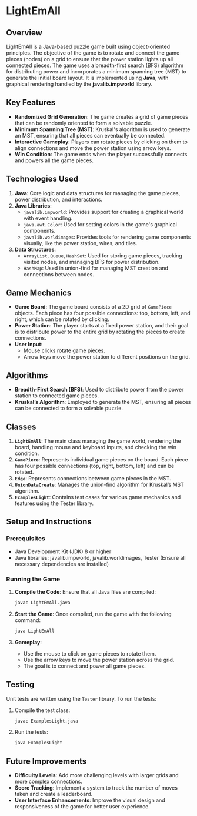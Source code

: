 
# LightEmAll

## Overview
LightEmAll is a Java-based puzzle game built using object-oriented principles. The objective of the game is to rotate and connect the game pieces (nodes) on a grid to ensure that the power station lights up all connected pieces. The game uses a breadth-first search (BFS) algorithm for distributing power and incorporates a minimum spanning tree (MST) to generate the initial board layout. It is implemented using **Java**, with graphical rendering handled by the **javalib.impworld** library.

## Key Features
- **Randomized Grid Generation**: The game creates a grid of game pieces that can be randomly oriented to form a solvable puzzle.
- **Minimum Spanning Tree (MST)**: Kruskal's algorithm is used to generate an MST, ensuring that all pieces can eventually be connected.
- **Interactive Gameplay**: Players can rotate pieces by clicking on them to align connections and move the power station using arrow keys.
- **Win Condition**: The game ends when the player successfully connects and powers all the game pieces.

## Technologies Used
1. **Java**: Core logic and data structures for managing the game pieces, power distribution, and interactions.
2. **Java Libraries**:
   - `javalib.impworld`: Provides support for creating a graphical world with event handling.
   - `java.awt.Color`: Used for setting colors in the game's graphical components.
   - `javalib.worldimages`: Provides tools for rendering game components visually, like the power station, wires, and tiles.
3. **Data Structures**:
   - `ArrayList`, `Queue`, `HashSet`: Used for storing game pieces, tracking visited nodes, and managing BFS for power distribution.
   - `HashMap`: Used in union-find for managing MST creation and connections between nodes.

## Game Mechanics
- **Game Board**: The game board consists of a 2D grid of `GamePiece` objects. Each piece has four possible connections: top, bottom, left, and right, which can be rotated by clicking.
- **Power Station**: The player starts at a fixed power station, and their goal is to distribute power to the entire grid by rotating the pieces to create connections.
- **User Input**:
   - Mouse clicks rotate game pieces.
   - Arrow keys move the power station to different positions on the grid.
   
## Algorithms
- **Breadth-First Search (BFS)**: Used to distribute power from the power station to connected game pieces.
- **Kruskal’s Algorithm**: Employed to generate the MST, ensuring all pieces can be connected to form a solvable puzzle.
  
## Classes
1. **`LightEmAll`**: The main class managing the game world, rendering the board, handling mouse and keyboard inputs, and checking the win condition.
2. **`GamePiece`**: Represents individual game pieces on the board. Each piece has four possible connections (top, right, bottom, left) and can be rotated.
3. **`Edge`**: Represents connections between game pieces in the MST.
4. **`UnionDataCreate`**: Manages the union-find algorithm for Kruskal’s MST algorithm.
5. **`ExamplesLight`**: Contains test cases for various game mechanics and features using the Tester library.

## Setup and Instructions
### Prerequisites
- Java Development Kit (JDK) 8 or higher
- Java libraries: javalib.impworld, javalib.worldimages, Tester (Ensure all necessary dependencies are installed)

### Running the Game
1. **Compile the Code**: 
   Ensure that all Java files are compiled:
   ```bash
   javac LightEmAll.java
   ```
   
2. **Start the Game**:
   Once compiled, run the game with the following command:
   ```bash
   java LightEmAll
   ```

3. **Gameplay**:
   - Use the mouse to click on game pieces to rotate them.
   - Use the arrow keys to move the power station across the grid.
   - The goal is to connect and power all game pieces.

## Testing
Unit tests are written using the `Tester` library. To run the tests:
1. Compile the test class:
   ```bash
   javac ExamplesLight.java
   ```
   
2. Run the tests:
   ```bash
   java ExamplesLight
   ```

## Future Improvements
- **Difficulty Levels**: Add more challenging levels with larger grids and more complex connections.
- **Score Tracking**: Implement a system to track the number of moves taken and create a leaderboard.
- **User Interface Enhancements**: Improve the visual design and responsiveness of the game for better user experience.

